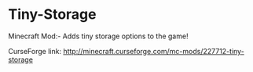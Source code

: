 # Tiny-Storage
Minecraft Mod:- Adds tiny storage options to the game!

CurseForge link: http://minecraft.curseforge.com/mc-mods/227712-tiny-storage
